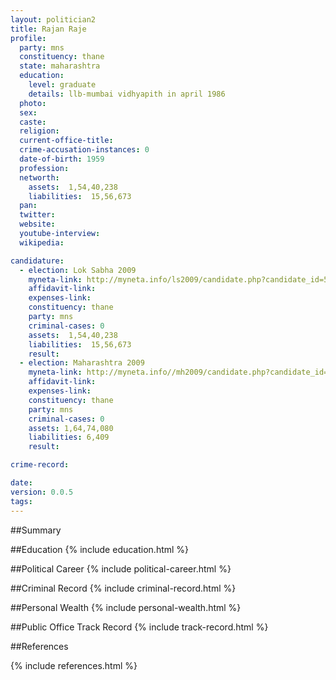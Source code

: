 ```yaml
---
layout: politician2
title: Rajan Raje
profile: 
  party: mns
  constituency: thane
  state: maharashtra
  education: 
    level: graduate
    details: llb-mumbai vidhyapith in april 1986
  photo: 
  sex: 
  caste: 
  religion: 
  current-office-title: 
  crime-accusation-instances: 0
  date-of-birth: 1959
  profession: 
  networth: 
    assets:  1,54,40,238
    liabilities:  15,56,673
  pan: 
  twitter: 
  website: 
  youtube-interview: 
  wikipedia: 

candidature: 
  - election: Lok Sabha 2009
    myneta-link: http://myneta.info/ls2009/candidate.php?candidate_id=5352
    affidavit-link: 
    expenses-link: 
    constituency: thane 
    party: mns
    criminal-cases: 0
    assets:  1,54,40,238
    liabilities:  15,56,673
    result:  
  - election: Maharashtra 2009
    myneta-link: http://myneta.info//mh2009/candidate.php?candidate_id=2312
    affidavit-link: 
    expenses-link: 
    constituency: thane 
    party: mns
    criminal-cases: 0
    assets: 1,64,74,080
    liabilities: 6,409
    result:  

crime-record: 

date: 
version: 0.0.5
tags: 
---
```

##Summary


##Education
{% include education.html %}


##Political Career
{% include political-career.html %}


##Criminal Record
{% include criminal-record.html %}


##Personal Wealth
{% include personal-wealth.html %}


##Public Office Track Record
{% include track-record.html %}


##References


{% include references.html %}